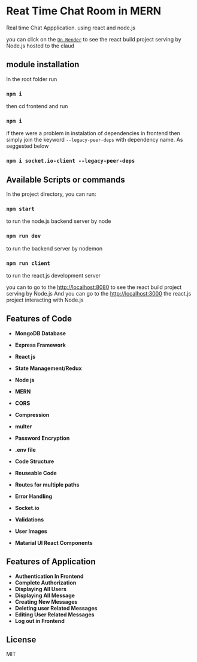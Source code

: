 # Reat Time Chat Room in MERN
Real time Chat Appplication. 
using react and node.js

you can click on the [`On Render`](https://chat-app-his3.onrender.com) to see the react build project serving by Node.js hosted to the claud


## module installation
In the root folder run 
### `npm i`
then cd frontend and run
### `npm i`

if there were a problem in instalation of dependencies in frontend then simply join the keyword `--legacy-peer-deps` with dependency name. As seggested below
### `npm i socket.io-client --legacy-peer-deps`

## Available Scripts or commands
In the project directory, you can run:
### `npm start`
to run the node.js backend server by node
### `npm run dev`
to run the backend server by nodemon
### `npm run client`
to run the react.js development server

you can to go to the [http://localhost:8080](http://localhost:8080) to see the react build project serving by Node.js
And you can go to the [http://localhost:3000](http://localhost:3000) the react.js project interacting with Node.js


## Features of Code

- **MongoDB Database**
- **Express Framework**
- **React js**
- **State Management/Redux**
- **Node js**
- **MERN**

- **CORS**
- **Compression**
- **multer**
- **Password Encryption**
- **.env file**
- **Code Structure**
- **Reuseable Code**
- **Routes for multiple paths**
- **Error Handling**
- **Socket.io**
- **Validations**
- **User Images**
- **Matarial UI React Components**



## Features of Application

- **Authentication In Frontend**
- **Complete Authorization**
- **Displaying All Users**
- **Displaying All Message**
- **Creating New Messages**
- **Deleting user Related Messages**
- **Editing User Related Messages**
- **Log out in Frontend**


## License
 MIT
